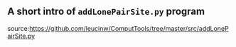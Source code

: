 ## A short intro of `addLonePairSite.py` program
source:https://github.com/leucinw/ComputTools/tree/master/src/addLonePairSite.py
